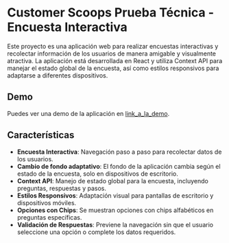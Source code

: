 # Customer Scoops Prueba Técnica - Encuesta Interactiva

Este proyecto es una aplicación web para realizar encuestas interactivas y recolectar información de los usuarios de manera amigable y visualmente atractiva. La aplicación está desarrollada en React y utiliza Context API para manejar el estado global de la encuesta, así como estilos responsivos para adaptarse a diferentes dispositivos.

## Demo

Puedes ver una demo de la aplicación en [link_a_la_demo](https://customerscoopschallenge.vercel.app/).

## Características

- **Encuesta Interactiva**: Navegación paso a paso para recolectar datos de los usuarios.
- **Cambio de fondo adaptativo**: El fondo de la aplicación cambia según el estado de la encuesta, solo en dispositivos de escritorio.
- **Context API**: Manejo de estado global para la encuesta, incluyendo preguntas, respuestas y pasos.
- **Estilos Responsivos**: Adaptación visual para pantallas de escritorio y dispositivos móviles.
- **Opciones con Chips**: Se muestran opciones con chips alfabéticos en preguntas específicas.
- **Validación de Respuestas**: Previene la navegación sin que el usuario seleccione una opción o complete los datos requeridos.
